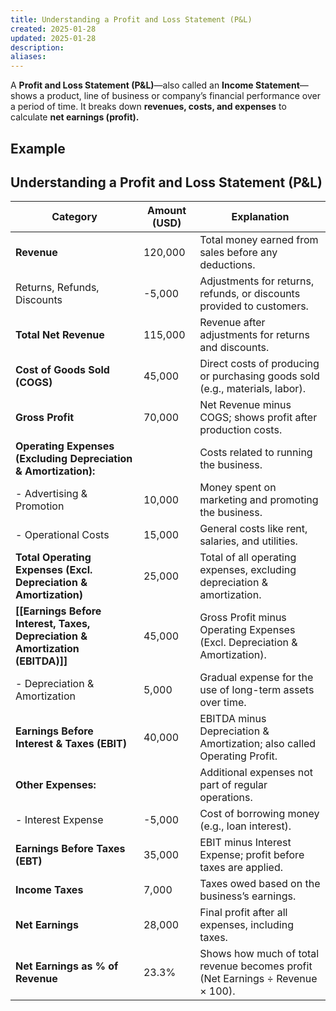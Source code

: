 ```yaml
---
title: Understanding a Profit and Loss Statement (P&L)
created: 2025-01-28
updated: 2025-01-28
description: 
aliases: 
---
```


A **Profit and Loss Statement (P&L)**—also called an **Income Statement**—shows a product, line of business or company’s financial performance over a period of time. It breaks down **revenues, costs, and expenses** to calculate **net earnings (profit).**

## Example

## Understanding a Profit and Loss Statement (P&L)

| **Category**                             | **Amount (USD)** | **Explanation**                                                                 |
|------------------------------------------|------------------|---------------------------------------------------------------------------------|
| **Revenue**                              | 120,000          | Total money earned from sales before any deductions.                            |
| Returns, Refunds, Discounts              | -5,000           | Adjustments for returns, refunds, or discounts provided to customers.           |
| **Total Net Revenue**                    | 115,000          | Revenue after adjustments for returns and discounts.                            |
| **Cost of Goods Sold (COGS)**            | 45,000           | Direct costs of producing or purchasing goods sold (e.g., materials, labor).    |
| **Gross Profit**                         | 70,000           | Net Revenue minus COGS; shows profit after production costs.                    |
| **Operating Expenses (Excluding Depreciation & Amortization):** |  | Costs related to running the business.                     |
| - Advertising & Promotion                | 10,000           | Money spent on marketing and promoting the business.                            |
| - Operational Costs                      | 15,000           | General costs like rent, salaries, and utilities.                               |
| **Total Operating Expenses (Excl. Depreciation & Amortization)** | 25,000 | Total of all operating expenses, excluding depreciation & amortization.        |
| **[[Earnings Before Interest, Taxes, Depreciation & Amortization (EBITDA)]]** | 45,000 | Gross Profit minus Operating Expenses (Excl. Depreciation & Amortization). |
| - Depreciation & Amortization            | 5,000            | Gradual expense for the use of long-term assets over time.                      |
| **Earnings Before Interest & Taxes (EBIT)** | 40,000        | EBITDA minus Depreciation & Amortization; also called Operating Profit.         |
| **Other Expenses:**                      |                  | Additional expenses not part of regular operations.                             |
| - Interest Expense                       | -5,000           | Cost of borrowing money (e.g., loan interest).                                  |
| **Earnings Before Taxes (EBT)**          | 35,000           | EBIT minus Interest Expense; profit before taxes are applied.                   |
| **Income Taxes**                         | 7,000            | Taxes owed based on the business’s earnings.                                    |
| **Net Earnings**                         | 28,000           | Final profit after all expenses, including taxes.                               |
| **Net Earnings as % of Revenue**         | 23.3%            | Shows how much of total revenue becomes profit (Net Earnings ÷ Revenue × 100).  |
